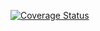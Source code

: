 [![Coverage Status](https://coveralls.io/repos/github/maratik123/cwshopbot/badge.svg?branch=master)](https://coveralls.io/github/maratik123/cwshopbot?branch=master)
